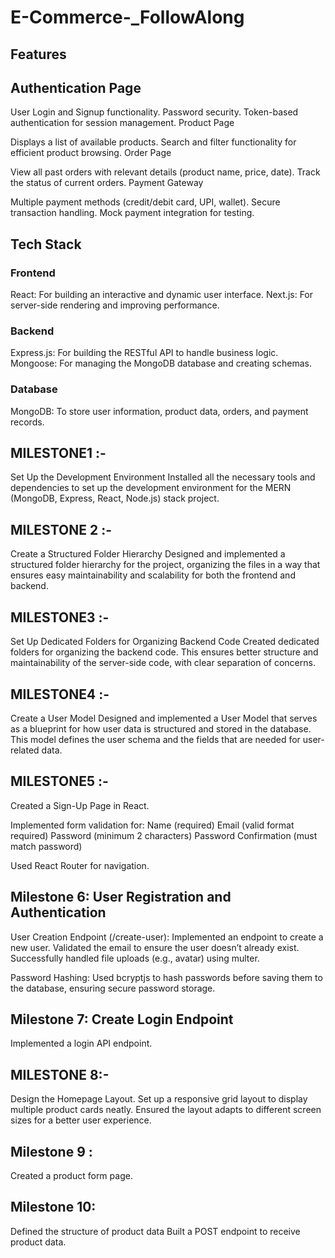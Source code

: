 # E-Commerce-_FollowAlong
## Features

## Authentication Page

User Login and Signup functionality.
Password security.
Token-based authentication for session management.
Product Page

Displays a list of available products.
Search and filter functionality for efficient product browsing.
Order Page

View all past orders with relevant details (product name, price, date).
Track the status of current orders.
Payment Gateway

Multiple payment methods (credit/debit card, UPI, wallet).
Secure transaction handling.
Mock payment integration for testing.

## Tech Stack
### Frontend
React: For building an interactive and dynamic user interface.
Next.js: For server-side rendering and improving performance.

### Backend
Express.js: For building the RESTful API to handle business logic.
Mongoose: For managing the MongoDB database and creating schemas.

### Database
MongoDB: To store user information, product data, orders, and payment records.

## MILESTONE1 :-
Set Up the Development Environment Installed all the necessary tools and dependencies to set up the development environment for the MERN (MongoDB, Express, React, Node.js) stack project. 

## MILESTONE 2 :-
Create a Structured Folder Hierarchy Designed and implemented a structured folder hierarchy for the project, organizing the files in a way that ensures easy maintainability and scalability for both the frontend and backend.

## MILESTONE3 :-
Set Up Dedicated Folders for Organizing Backend Code Created dedicated folders for organizing the backend code. This ensures better structure and maintainability of the server-side code, with clear separation of concerns.

## MILESTONE4 :-
Create a User Model Designed and implemented a User Model that serves as a blueprint for how user data is structured and stored in the database. This model defines the user schema and the fields that are needed for user-related data.

## MILESTONE5 :-
Created a Sign-Up Page in React.

Implemented form validation for: Name (required) Email (valid format required) Password (minimum 2 characters) Password Confirmation (must match password)

Used React Router for navigation.

## Milestone 6: User Registration and Authentication
User Creation Endpoint (/create-user): Implemented an endpoint to create a new user. Validated the email to ensure the user doesn’t already exist. Successfully handled file uploads (e.g., avatar) using multer.

Password Hashing: Used bcryptjs to hash passwords before saving them to the database, ensuring secure password storage.


## Milestone 7: Create Login Endpoint
Implemented a login API endpoint.

## MILESTONE 8:-
Design the Homepage Layout. Set up a responsive grid layout to display multiple product cards neatly. Ensured the layout adapts to different screen sizes for a better user experience.

## Milestone 9 : 
Created a product form page.

## Milestone 10: 
Defined the structure of product data
Built a POST endpoint to receive product data.